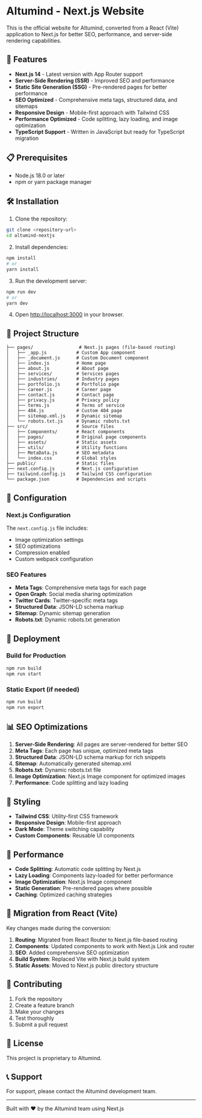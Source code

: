 # Altumind - Next.js Website

This is the official website for Altumind, converted from a React (Vite) application to Next.js for better SEO, performance, and server-side rendering capabilities.

## 🚀 Features

- **Next.js 14** - Latest version with App Router support
- **Server-Side Rendering (SSR)** - Improved SEO and performance
- **Static Site Generation (SSG)** - Pre-rendered pages for better performance
- **SEO Optimized** - Comprehensive meta tags, structured data, and sitemaps
- **Responsive Design** - Mobile-first approach with Tailwind CSS
- **Performance Optimized** - Code splitting, lazy loading, and image optimization
- **TypeScript Support** - Written in JavaScript but ready for TypeScript migration

## 📋 Prerequisites

- Node.js 18.0 or later
- npm or yarn package manager

## 🛠️ Installation

1. Clone the repository:
```bash
git clone <repository-url>
cd altumind-nextjs
```

2. Install dependencies:
```bash
npm install
# or
yarn install
```

3. Run the development server:
```bash
npm run dev
# or
yarn dev
```

4. Open [http://localhost:3000](http://localhost:3000) in your browser.

## 📁 Project Structure

```
├── pages/                 # Next.js pages (file-based routing)
│   ├── _app.js           # Custom App component
│   ├── _document.js      # Custom Document component
│   ├── index.js          # Home page
│   ├── about.js          # About page
│   ├── services/         # Services pages
│   ├── industries/       # Industry pages
│   ├── portfolio.js      # Portfolio page
│   ├── career.js         # Career page
│   ├── contact.js        # Contact page
│   ├── privacy.js        # Privacy policy
│   ├── terms.js          # Terms of service
│   ├── 404.js            # Custom 404 page
│   ├── sitemap.xml.js    # Dynamic sitemap
│   └── robots.txt.js     # Dynamic robots.txt
├── src/                  # Source files
│   ├── Components/       # React components
│   ├── pages/            # Original page components
│   ├── assets/           # Static assets
│   ├── utils/            # Utility functions
│   ├── MetaData.js       # SEO metadata
│   └── index.css         # Global styles
├── public/               # Static files
├── next.config.js        # Next.js configuration
├── tailwind.config.js    # Tailwind CSS configuration
└── package.json          # Dependencies and scripts
```

## 🔧 Configuration

### Next.js Configuration
The `next.config.js` file includes:
- Image optimization settings
- SEO optimizations
- Compression enabled
- Custom webpack configuration

### SEO Features
- **Meta Tags**: Comprehensive meta tags for each page
- **Open Graph**: Social media sharing optimization
- **Twitter Cards**: Twitter-specific meta tags
- **Structured Data**: JSON-LD schema markup
- **Sitemap**: Dynamic sitemap generation
- **Robots.txt**: Dynamic robots.txt generation

## 🚀 Deployment

### Build for Production
```bash
npm run build
npm run start
```

### Static Export (if needed)
```bash
npm run build
npm run export
```

## 📊 SEO Optimizations

1. **Server-Side Rendering**: All pages are server-rendered for better SEO
2. **Meta Tags**: Each page has unique, optimized meta tags
3. **Structured Data**: JSON-LD schema markup for rich snippets
4. **Sitemap**: Automatically generated sitemap.xml
5. **Robots.txt**: Dynamic robots.txt file
6. **Image Optimization**: Next.js Image component for optimized images
7. **Performance**: Code splitting and lazy loading

## 🎨 Styling

- **Tailwind CSS**: Utility-first CSS framework
- **Responsive Design**: Mobile-first approach
- **Dark Mode**: Theme switching capability
- **Custom Components**: Reusable UI components

## 📱 Performance

- **Code Splitting**: Automatic code splitting by Next.js
- **Lazy Loading**: Components lazy-loaded for better performance
- **Image Optimization**: Next.js Image component
- **Static Generation**: Pre-rendered pages where possible
- **Caching**: Optimized caching strategies

## 🔄 Migration from React (Vite)

Key changes made during the conversion:

1. **Routing**: Migrated from React Router to Next.js file-based routing
2. **Components**: Updated components to work with Next.js Link and router
3. **SEO**: Added comprehensive SEO optimization
4. **Build System**: Replaced Vite with Next.js build system
5. **Static Assets**: Moved to Next.js public directory structure

## 🤝 Contributing

1. Fork the repository
2. Create a feature branch
3. Make your changes
4. Test thoroughly
5. Submit a pull request

## 📄 License

This project is proprietary to Altumind.

## 📞 Support

For support, please contact the Altumind development team.

---

Built with ❤️ by the Altumind team using Next.js